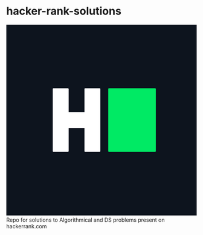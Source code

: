 # hacker-rank-solutions
![Banner](https://github.com/ragnarzone/hacker-rank-solutions/blob/master/HackerRank_Icon-1000px.png)
Repo for solutions to Algorithmical and DS problems present on hackerrank.com
